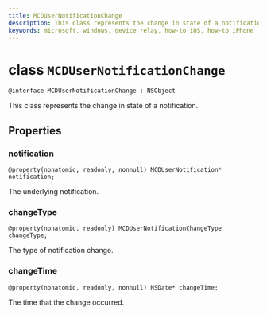 ```yaml
---
title: MCDUserNotificationChange
description: This class represents the change in state of a notification.
keywords: microsoft, windows, device relay, how-to iOS, how-to iPhone 
---
```


# class `MCDUserNotificationChange`

```
@interface MCDUserNotificationChange : NSObject
```

This class represents the change in state of a notification.

## Properties

### notification
`@property(nonatomic, readonly, nonnull) MCDUserNotification* notification;`

The underlying notification.

### changeType
`@property(nonatomic, readonly) MCDUserNotificationChangeType changeType;`

The type of notification change.

### changeTime
`@property(nonatomic, readonly, nonnull) NSDate* changeTime;`

The time that the change occurred.
